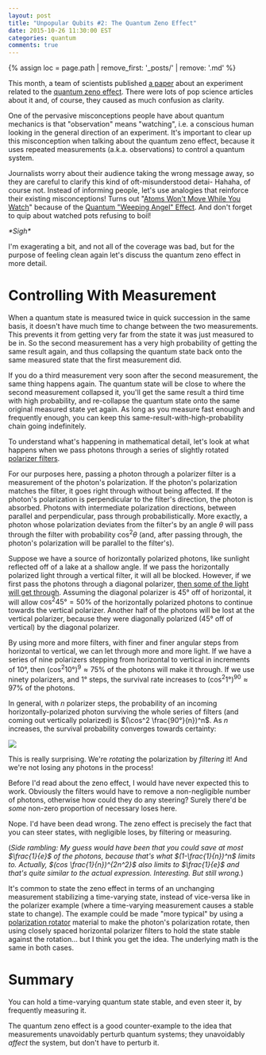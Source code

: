 ```yaml
---
layout: post
title: "Unpopular Qubits #2: The Quantum Zeno Effect"
date: 2015-10-26 11:30:00 EST
categories: quantum
comments: true
---
```


{% assign loc = page.path | remove_first: '_posts/' | remove: '.md' %}

This month, a team of scientists published [a paper](http://journals.aps.org/prl/abstract/10.1103/PhysRevLett.115.140402) about an experiment related to the [quantum zeno effect](https://en.wikipedia.org/wiki/Quantum_Zeno_effect).
There were lots of pop science articles about it and, of course, they caused as much confusion as clarity.

One of the pervasive misconceptions people have about quantum mechanics is that "observation" means "watching", i.e. a conscious human looking in the general direction of an experiment.
It's important to clear up this misconception when talking about the quantum zeno effect, because it uses repeated measurements (a.k.a. observations) to control a quantum system.

Journalists worry about their audience taking the wrong message away, so they are careful to clarify this kind of oft-misunderstood detai-
Hahaha, of course not.
Instead of informing people, let's use analogies that reinforce their existing misconceptions!
Turns out "[Atoms Won't Move While You Watch](http://www.news.cornell.edu/stories/2015/10/zeno-effect-verified-atoms-wont-move-while-you-watch)" because of the [Quantum "Weeping Angel" Effect](http://gizmodo.com/quantum-weeping-angel-effect-freezes-atoms-in-place-1730914717).
And don't forget to quip about watched pots refusing to boil!

<em>\*Sigh\*</em>

I'm exagerating a bit, and not all of the coverage was bad, but for the purpose of feeling clean again let's discuss the quantum zeno effect in more detail.

# Controlling With Measurement

When a quantum state is measured twice in quick succession in the same basis, it doesn't have much time to change between the two measurements.
This prevents it from getting very far from the state it was just measured to be in.
So the second measurement has a very high probability of getting the same result again, and thus collapsing the quantum state back onto the same measured state that the first measurement did.

If you do a third measurement very soon after the second measurement, the same thing happens again.
The quantum state will be close to where the second measurement collapsed it, you'll get the same result a third time with high probability, and re-collapse the quantum state onto the same original measured state yet again.
As long as you measure fast enough and frequently enough, you can keep this same-result-with-high-probability chain going indefinitely.

To understand what's happening in mathematical detail, let's look at what happens when we pass photons through a series of slightly rotated [polarizer filters](https://en.wikipedia.org/wiki/Polarizer).

For our purposes here, passing a photon through a polarizer filter is a measurement of the photon's polarization.
If the photon's polarization matches the filter, it goes right through without being affected.
If the photon's polarization is perpendicular to the filter's direction, the photon is absorbed.
Photons with intermediate polarization directions, between parallel and perpendicular, pass through probabilistically.
More exactly, a photon whose polarization deviates from the filter's by an angle $\theta$ will pass through the filter with probability $\cos^2 \theta$ (and, after passing through, the photon's polarization will be parallel to the filter's).

Suppose we have a source of horizontally polarized photons, like sunlight reflected off of a lake at a shallow angle.
If we pass the horizontally polarized light through a vertical filter, it will all be blocked.
However, if we first pass the photons through a diagonal polarizer, [then some of the light will get through](https://www.youtube.com/watch?v=gm2LCsM_S5o).
Assuming the diagonal polarizer is 45° off of horizontal, it will allow $\cos^2 45° = 50\%$ of the horizontally polarized photons to continue towards the vertical polarizer.
Another half of the photons will be lost at the vertical polarizer, because they were diagonally polarized (45° off of vertical) by the diagonal polarizer.

By using more and more filters, with finer and finer angular steps from horizontal to vertical, we can let through more and more light.
If we have a series of nine polarizers stepping from horizontal to vertical in increments of 10°, then $(\cos^2 10°)^9 \approx 75\%$ of the photons will make it through.
If we use ninety polarizers, and 1° steps, the survival rate increases to $(\cos^2 1°)^{90} \approx 97\%$ of the photons.

In general, with $n$ polarizer steps, the probability of an incoming horizontally-polarized photon surviving the whole series of filters (and coming out vertically polarized) is $(\cos^2 \frac{90°}{n})^n$.
As $n$ increases, the survival probability converges towards certainty:

<img src="/assets/{{ loc }}/Step_Graph.png"/>

This is really surprising.
We're *rotating* the polarization by *filtering* it!
And we're not losing any photons in the process!

Before I'd read about the zeno effect, I would have never expected this to work.
Obviously the filters would have to remove a non-negligible number of photons, otherwise how could they do any steering?
Surely there'd be *some* non-zero proportion of necessary loses here.

Nope.
I'd have been dead wrong.
The zeno effect is precisely the fact that you can steer states, with negligible loses, by filtering or measuring.

(*Side rambling: My guess would have been that you could save at most $\frac{1}{e}$ of the photons, because that's what $(1-\frac{1}{n})^n$ limits to.
Actually, $(cos \frac{1}{n})^{2n^2}$ also limits to $\frac{1}{e}$ and that's quite similar to the actual expression.
Interesting.
But still wrong.*)

It's common to state the zeno effect in terms of an unchanging measurement stabilizing a time-varying state, instead of vice-versa like in the polarizer example (where a time-varying measurement causes a stable state to change).
The example could be made "more typical" by using a [polarization rotator](https://en.wikipedia.org/wiki/Polarization_rotator) material to make the photon's polarization rotate, then using closely spaced horizontal polarizer filters to hold the state stable against the rotation... but I think you get the idea.
The underlying math is the same in both cases.

# Summary

You can hold a time-varying quantum state stable, and even steer it, by frequently measuring it.

The quantum zeno effect is a good counter-example to the idea that measurements unavoidably perturb quantum systems; they unavoidably *affect* the system, but don't have to perturb it.
